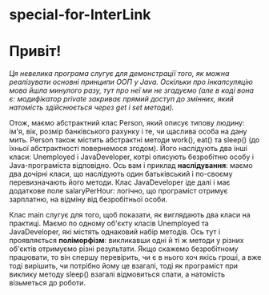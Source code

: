 # special-for-InterLink

# Привіт! 
*Ця невелика програма слугує для демонстрації того, як можна реалізувати основні принципи ООП у Java. Оскільки про інкапсуляцію мова йшла минулого разу, тут про неї ми не згадуємо (але в коді вона є: модифікатор private закриває прямий доступ до змінних, який натомість здійснюється через get i set методи).*

Отож, маємо абстрактний клас Person, який описує типову людину: ім'я, вік, розмір банківського рахунку і те, чи щаслива особа на дану мить. Person також містить абстрактні методи work(), eat() та sleep() (до їхньої абстрактності повернемося згодом). Його наслідують два інші класи: Unemployed і JavaDeveloper, котрі описують безробітню особу і Java-програміста відповідно. Ось вам і приклад **наслідування**:
маємо два дочірні класи, що наслідують один батьківський і по-своєму перевизначають його методи. Клас JavaDeveloper іде далі і має додаткове поле salaryPerHour: логічно, що програміст отримує зарплатню, на відміну від безробітньої особи. 

Клас main слугує для того, щоб показати, як виглядають два класи на практиці. Маємо по одному об'єкту класів Unemployed та JavaDeveloper, які містять однаковий набір методів. Ось тут і проявляється **поліморфізм**: викликавши одні й ті ж методи у різних об'єктів отримуємо різні результати. Якщо скажемо безробітному працювати, то він спершу перевірить, чи є в нього хоч якісь гроші, а вже тоді вирішить, чи потрібно йому це взагалі, тоді як програміст при виклику методу sleep() взагалі відмовиться спати, а натомість візьметься до роботи.
